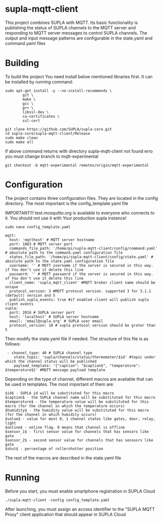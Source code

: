 # supla-mqtt-client

This project combines SUPLA with MQTT. Its basic functionality is publishing the status of SUPLA channels to the MQTT server and responding to MQTT server messages to control SUPLA channels. The output and input message patterns are configurable in the state.yaml and command.yaml files

# Building
To build the project You need install below mentioned libraries first. It can be installed by running command:
```
sudo apt-get install -y --no-install-recommends \
        git \
        make \
        gcc \
        g++ \
        libssl-dev \
        ca-certificates \
        ssl-cert
```

```
git clone https://github.com/SUPLA/supla-core.git
cd supla-core/supla-mqtt-client/Release
sudo make clean
sudo make all
```

If above command returns with directory supla-mqtt-client not found erro you must change branch to mqtt-experimental

```
git checkout -b mqtt-experimental remotes/origin/mqtt-experimental
```

# Configuration

The project contains three configuration files. They are located in the config directory.
The most important is the config_template.yaml file

IMPORTANT!!! test.mosquitto.org is available to everyone who connects to it. 
You should not use it with Your production supla instance!

```
sudo nano config_template.yaml 

mqtt:
  host: 'mqtthost' # MQTT server hostname
  port: 1883 # MQTT server port
  commands_file_path: '/home/pi/supla-mqtt-client/config/command.yaml' # absolute path to the command.yaml configuration file
  states_file_path: '/home/pi/supla-mqtt-client/config/state.yaml' # absolute path to the state.yaml configuration file
  username: '' # MQTT username if the server is secured in this way. if You don't use it delete this line
  password: '' # MQTT password if the server is secured in this way. uf You don't use it delete this line
  client_name: 'supla_mqtt_client' #MQTT broker client name should be unique
  protocol_version: 3 #MQTT protocol version. supported 3 for 3.1.1 (default) version and 5
  publish_supla_events: true #if enabled client will publish supla client events 
supla:
  port: 2016 # SUPLA server port
  host: 'localhost' # SUPLA server hostname
  email: 'email@supla.org' # SUPLA user email
  protocol_version: 10 # supla protocol version should be grater than 5
```


Then modify the state.yaml file if needed. The structure of this file is as follows:
```
 - channel_type: 40 # SUPLA channel type
    state_topic: 'supla/channels/status/thermometer/$id' #topic under which the channel status will be published
    payload_template: '{"caption": "$caption$", "temperature": $temperature$}' #MQTT message payload template
```

Depending on the type of channel, different macros are available that can be used in templates. The most important of them are:

```
$id$ - SUPLA id will be substituted for this macro
$caption$ - the SUPLA channel name will be substituted for this macro
$temperature$ - the temperature value will be substituted for this macro (for the channel in which the temperature occurs)
$humidity$ - the humidity value will be substituted for this macro (for the channel in which humidity occurs)
$value$ - value for most 0, 1 channel states like gates, door, relay, light
$online$ - online flag. 0 means that channel is offline
$sensor_1$ - first sensor value for channels that has sensors like gate
$sensor_2$ - second sensor value for channels that has sensosrs like gate 
$shut$ - percentage of rollershutter position
```
The rest of the macros are described in the state.yaml file

# Running

Before you start, you must enable smartphone registration in SUPLA Cloud

```
./supla-mqtt-client -config config_template.yaml
```

After launching, you must assign an access identifier to the "SUPLA MQTT Proxy" client application that should appear in SUPLA Cloud


